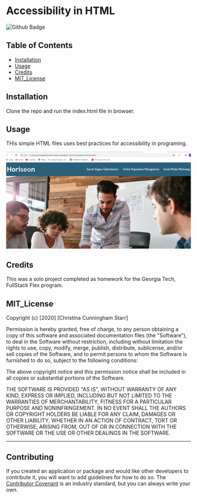 # Accessibility in HTML

![Github Badge](https://img.shields.io/github/license/christinastarr19/gt-accessibility-html-homework-01?logo=github&logoColor=red&style=for-the-badge)

## Table of Contents 



* [Installation](#installation)
* [Usage](#usage)
* [Credits](#credits)
* [MIT_License](#mit_license) 


## Installation

Clone the repo and run the index.html file in browser.


## Usage 

THis simple HTML files uses best practices for accessibility in programing.

![Accessibility Appliction](accessibility-application-screenshot.png)


## Credits

This was a solo project completed as homework for the Georgia Tech, FullStack Flex program.



## MIT_License

Copyright (c) [2020] [Christina Cunningham Starr]

Permission is hereby granted, free of charge, to any person obtaining a copy
of this software and associated documentation files (the "Software"), to deal
in the Software without restriction, including without limitation the rights
to use, copy, modify, merge, publish, distribute, sublicense, and/or sell
copies of the Software, and to permit persons to whom the Software is
furnished to do so, subject to the following conditions:

The above copyright notice and this permission notice shall be included in all
copies or substantial portions of the Software.

THE SOFTWARE IS PROVIDED "AS IS", WITHOUT WARRANTY OF ANY KIND, EXPRESS OR
IMPLIED, INCLUDING BUT NOT LIMITED TO THE WARRANTIES OF MERCHANTABILITY,
FITNESS FOR A PARTICULAR PURPOSE AND NONINFRINGEMENT. IN NO EVENT SHALL THE
AUTHORS OR COPYRIGHT HOLDERS BE LIABLE FOR ANY CLAIM, DAMAGES OR OTHER
LIABILITY, WHETHER IN AN ACTION OF CONTRACT, TORT OR OTHERWISE, ARISING FROM,
OUT OF OR IN CONNECTION WITH THE SOFTWARE OR THE USE OR OTHER DEALINGS IN THE
SOFTWARE.


---

## Contributing

If you created an application or package and would like other developers to contribute it, you will want to add guidelines for how to do so. The [Contributor Covenant](https://www.contributor-covenant.org/) is an industry standard, but you can always write your own.
